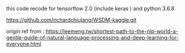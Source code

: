 this code recode for tensorflow 2.0 (include keras ) and python 3.6.8

https://github.com/richardchiujang/WSDM-kaggle.git

origin ref from :
https://leemeng.tw/shortest-path-to-the-nlp-world-a-gentle-guide-of-natural-language-processing-and-deep-learning-for-everyone.html
